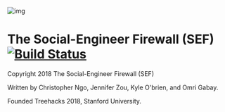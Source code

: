 ![img](https://raw.githubusercontent.com/ingochris/treehacks2018/master/frontend/src/SEF.png)
<h1>The Social-Engineer Firewall (SEF)<a href="https://travis-ci.org/fikovnik/ShiftIt"><img src="https://travis-ci.org/fikovnik/ShiftIt.svg" valign="middle" alt="Build Status"/></a></h1>

Copyright 2018 The Social-Engineer Firewall (SEF)

Written by Christopher Ngo, Jennifer Zou, Kyle O'brien, and Omri Gabay. 

Founded Treehacks 2018, Stanford University.
